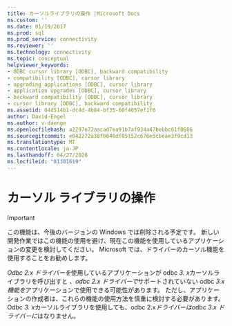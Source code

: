 ```yaml
---
title: カーソルライブラリの操作 |Microsoft Docs
ms.custom: ''
ms.date: 01/19/2017
ms.prod: sql
ms.prod_service: connectivity
ms.reviewer: ''
ms.technology: connectivity
ms.topic: conceptual
helpviewer_keywords:
- ODBC cursor library [ODBC], backward compatibility
- compatibility [ODBC], cursor library
- upgrading applications [ODBC], cursor library
- application upgrades [ODBC], cursor library
- backward compatibility [ODBC], cursor library
- cursor library [ODBC], backward compatibility
ms.assetid: 04d514b1-dc4d-4b84-bf35-60f4657ef1f6
author: David-Engel
ms.author: v-daenge
ms.openlocfilehash: a2297e72aacad7ea91b7af934a47bebbc61f0686
ms.sourcegitcommit: e042272a38fb646df05152c676e5cbeae3f9cd13
ms.translationtype: MT
ms.contentlocale: ja-JP
ms.lasthandoff: 04/27/2020
ms.locfileid: "81301619"
---
```

# <a name="cursor-library-operations"></a>カーソル ライブラリの操作
> [!IMPORTANT]  
>  この機能は、今後のバージョンの Windows では削除される予定です。 新しい開発作業ではこの機能の使用を避け、現在この機能を使用しているアプリケーションの変更を検討してください。 Microsoft では、ドライバーのカーソル機能を使用することをお勧めします。  
  
 *Odbc 2.x ドライバーを*使用しているアプリケーションが odbc *3. x*カーソルライブラリを呼び出すと *、odbc 2.x ドライバーで*サポートされていない odbc *3.x 機能を*アプリケーションで使用できる可能性があります。 ただし、アプリケーションの作成者は、これらの機能の使用方法を慎重に検討する必要があります。 Odbc *3. x*カーソルライブラリを使用しても、odbc 2.x*ドライバーは*odbc *3.x ドライバーに*はなりません。
